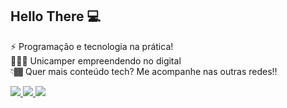 ## Hello There 💻

⚡️ Programação e tecnologia na prática! <br/>
👨🏾‍💻 Unicamper empreendendo no digital <br/>
👇🏾 Quer mais conteúdo tech? Me acompanhe nas outras redes!!

<p align="left">
  <a href="https://www.instagram.com/fer.filho" alt="Instagram">
    <img src="https://img.shields.io/badge/-Instagram-purple?style=for-the-badge&logo=Instagram&logoColor=FFFFFF&link=https://www.instagram.com/fer.filho"/>
  </a>
  
  <a href="https://www.linkedin.com/in/fernando-santos-b450b7189/" alt="Linkedin">
    <img src="https://img.shields.io/badge/-Linkedin-blue?style=for-the-badge&logo=Linkedin&logoColor=FFFFFF&link=https://www.linkedin.com/in/fernando-santos-b450b7189/"/>
  </a>
  
  <a href="https://youtube.com/channel/UCuzRCkvBz-sNKGa3MpK4ALg" alt="YouTube">
    <img src="https://img.shields.io/badge/-Youtube-FF0000?style=for-the-badge&logo=youtube&logoColor=FFFFFF&link=https://youtube.com/channel/UCuzRCkvBz-sNKGa3MpK4ALg"/>
  </a>
</p>


